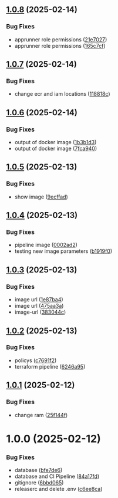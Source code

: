 ## [1.0.8](https://github.com/dadagss/CI-CD-Project/compare/v1.0.7...v1.0.8) (2025-02-14)


### Bug Fixes

* apprunner role permissions ([21e7027](https://github.com/dadagss/CI-CD-Project/commit/21e702786535fb57475e91bd379c32751a381165))
* apprunner role permissions ([165c7cf](https://github.com/dadagss/CI-CD-Project/commit/165c7cf998f85c0b5f5ff0d6eb5226eff6ab264d))

## [1.0.7](https://github.com/dadagss/CI-CD-Project/compare/v1.0.6...v1.0.7) (2025-02-14)


### Bug Fixes

* change ecr and iam locations ([118818c](https://github.com/dadagss/CI-CD-Project/commit/118818c5bd7a1e751c150d31ce61a00e1f55550e))

## [1.0.6](https://github.com/dadagss/CI-CD-Project/compare/v1.0.5...v1.0.6) (2025-02-14)


### Bug Fixes

* output of docker image ([1b3b1d3](https://github.com/dadagss/CI-CD-Project/commit/1b3b1d39e4f1c95281b36786ee94c4e5b4f82ead))
* output of docker image ([7fca940](https://github.com/dadagss/CI-CD-Project/commit/7fca940d265c332fc55dcdde3b933a31fd326e1b))

## [1.0.5](https://github.com/dadagss/CI-CD-Project/compare/v1.0.4...v1.0.5) (2025-02-13)


### Bug Fixes

* show image ([9ecffad](https://github.com/dadagss/CI-CD-Project/commit/9ecffad828c2fb997ad6f5a729a525602c473630))

## [1.0.4](https://github.com/dadagss/CI-CD-Project/compare/v1.0.3...v1.0.4) (2025-02-13)


### Bug Fixes

* pipeline image ([0002ad2](https://github.com/dadagss/CI-CD-Project/commit/0002ad2219377d20a7f31eb68049f64100fb50ee))
* testing new image parameters ([b1919f0](https://github.com/dadagss/CI-CD-Project/commit/b1919f0799b5d5eb868ac0d3517919d8dfb7545f))

## [1.0.3](https://github.com/dadagss/CI-CD-Project/compare/v1.0.2...v1.0.3) (2025-02-13)


### Bug Fixes

* image url ([1e87ba4](https://github.com/dadagss/CI-CD-Project/commit/1e87ba43bd4db3343c1ecf670965f43eb15b5165))
* image url ([475aa3a](https://github.com/dadagss/CI-CD-Project/commit/475aa3a3eea5cf2abb54d9da179995f32f348b2a))
* image-url ([383044c](https://github.com/dadagss/CI-CD-Project/commit/383044c8e9e1568fc47120d6878365691dd8186b))

## [1.0.2](https://github.com/dadagss/CI-CD-Project/compare/v1.0.1...v1.0.2) (2025-02-13)


### Bug Fixes

* policys ([c7691f2](https://github.com/dadagss/CI-CD-Project/commit/c7691f2e618aa92c04e03d2eb31fca63dfbc7d84))
* terraform pipeline ([6246a95](https://github.com/dadagss/CI-CD-Project/commit/6246a952e11e2f3c6e1832420e2235f6b8bfc135))

## [1.0.1](https://github.com/dadagss/CI-CD-Project/compare/v1.0.0...v1.0.1) (2025-02-12)


### Bug Fixes

* change ram ([25f144f](https://github.com/dadagss/CI-CD-Project/commit/25f144f6efc88148f3342a40ab71f1305c007be3))

# 1.0.0 (2025-02-12)


### Bug Fixes

* database ([bfe7de6](https://github.com/dadagss/CI-CD-Project/commit/bfe7de6adb49a8c93660cabff6864469e461ef56))
* database and CI Pipeline ([84a17fd](https://github.com/dadagss/CI-CD-Project/commit/84a17fd508de531529ffebc2f86596ae808717b3))
* gitignore ([6bbd065](https://github.com/dadagss/CI-CD-Project/commit/6bbd0657c085254d40d6be9f0c51037febb5d26a))
* releaserc and delete .env ([c6ee8ca](https://github.com/dadagss/CI-CD-Project/commit/c6ee8cae0e45542f432e20bac634b106b4ee09cc))
